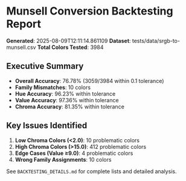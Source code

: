 # Munsell Conversion Backtesting Report

**Generated**: 2025-08-09T12:11:14.861109
**Dataset**: tests/data/srgb-to-munsell.csv
**Total Colors Tested**: 3984

## Executive Summary

- **Overall Accuracy**: 76.78% (3059/3984 within 0.1 tolerance)
- **Family Mismatches**: 10 colors
- **Hue Accuracy**: 96.23% within tolerance
- **Value Accuracy**: 97.36% within tolerance
- **Chroma Accuracy**: 81.35% within tolerance

## Key Issues Identified

1. **Low Chroma Colors (<2.0)**: 10 problematic colors
2. **High Chroma Colors (>15.0)**: 412 problematic colors
3. **Edge Cases (Value ≥9.0)**: 4 problematic colors
4. **Wrong Family Assignments**: 10 colors

See `BACKTESTING_DETAILS.md` for complete lists and detailed analysis.
